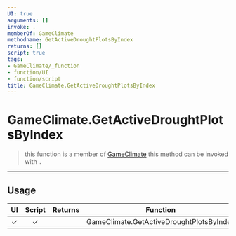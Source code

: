 ```yaml
---
UI: true
arguments: []
invoke: .
memberOf: GameClimate
methodname: GetActiveDroughtPlotsByIndex
returns: []
script: true
tags:
- GameClimate/_function
- function/UI
- function/script
title: GameClimate.GetActiveDroughtPlotsByIndex
---
```

# GameClimate.GetActiveDroughtPlotsByIndex
> this function is a member of [GameClimate](civ-6/lua/GameClimate.md)
> this method can be invoked with `.`
-----
## Usage
|  UI | Script | Returns | Function | Arguments |
|:---:|:------:|-------:|:--------:|:---------|
|✓|✓||GameClimate.GetActiveDroughtPlotsByIndex||
